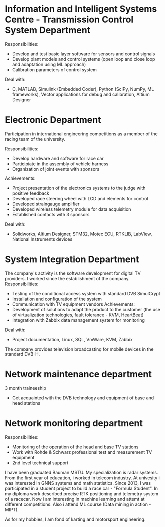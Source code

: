 # Information and Intelligent Systems Centre - Transmission Control System Department

Responsibilities:
- Develop and test basic layer software for sensors and control signals
- Develop plant models and control systems (open loop and close loop and adaptation using ML approach)
- Calibration parameters of control system

Deal with: 
- C, MATLAB, Simulink (Embedded Coder), Python (SciPy, NumPy, ML frameworks), Vector applications for debug and calibration, Altium Designer

# Electronic Department


Participation in international engineering competitions as a member of the racing team of the university.

Responsibilities:
- Develop hardware and software for race car
- Participiate in the assembly of vehicle harness
- Organization of joint events with sponsors

Achievements:
- Project presentation of the electronics systems to the judge with positive feedback
- Developed race steering wheel with LCD and elements for control
- Developed straingauge amplifier
- Developed wireless telemetry module for data acquisition
- Established contacts with 3 sponsors

Deal with:
- Solidworks, Altium Designer, STM32, Motec ECU, RTKLIB, LabView, National Instruments devices


# System Integration Department 

The company's activity is the software development for digital TV providers. I worked since the establishment of the company.
Responsibilities:
- Testing of the conditional access system with standard DVB SimulCrypt
- Installation and configuration of the system
- Communication with TV equipment vendors 
Achievements:
- Development of solutions to adapt the product to the customer (the use of virtualization technologies, fault tolerance - KVM, HeartBeat)
- Integration with Zabbix data management system for monitoring
 
 Deal with:
- Project documentation, Linux, SQL, VmWare, KVM, Zabbix

The company provides television broadcasting for mobile devices in the standard DVB-H.

# Network maintenance department
3 month traineeship 
- Get acquainted with the DVB technology and equipment of base and head stations

# Network monitoring department
Responsibilities:
 - Monitoring of the operation of the head and base TV stations 
 - Work with Rohde & Schwarz professional test and measurement TV equipment 
 - 2nd level technical support



I have been graduated Bauman MSTU. My specialization is radar systems. From the first year of education, i worked in telecom industry. At univesity i was interested in GNNS systems and math statistics. Since 2013, I was participated in a student project to build a race car - "Formula Student". In my diploma work described precise RTK positioning and telemetry system of a racecar. Now i am interesting in machine learning and attemt at different competitions. Also i attend ML course (Data mining in action - MIPT).

As for my hobbies, I am fond of karting and motorsport engineering.